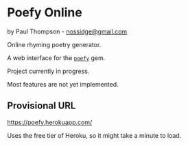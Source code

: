 # Poefy Online

by Paul Thompson - nossidge@gmail.com

Online rhyming poetry generator.

A web interface for the [`poefy`](https://github.com/nossidge/poefy) gem.

Project currently in progress.

Most features are not yet implemented.


## Provisional URL

https://poefy.herokuapp.com/

Uses the free tier of Heroku, so it might take a minute to load.

